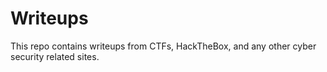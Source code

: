 # Writeups

This repo contains writeups from CTFs, HackTheBox, and any other cyber security related sites.
